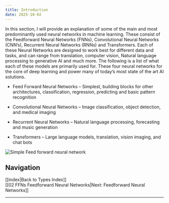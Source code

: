 ```yaml
---
title: Introduction
date: 2025-10-02
---
```


In this section, I will provide an explanation of some of the main and most predominantly used neural networks in machine learning. These consist of the Feedforward Neural Networks (FNNs), Convolutional Neural Networks (CNN’s), Recurrent Neural Networks (RNNs) and Transformers. Each of these Neural Networks are designed to work best for different data and tasks, and can range from translation, computer vision, Natural language processing to generative AI and much more. The following is a list of what each of these models are primarily used for. These four neural networks for the core of deep learning and power many of today’s most state of the art AI solutions.



- Feed Forward Neural Networks – Simplest, building blocks for other architectures, classification, regression, predicting and basic pattern recognition

- Convolutional Neural Networks – Image classification, object detection, and medical imaging

- Recurrent Neural Networks – Natural language processing, forecasting  and music generation

- Transformers – Large language models, translation, vision imaging, and chat 
bots  

![Simple Feed forward neural network](https://upload.wikimedia.org/wikipedia/commons/thumb/5/54/Feed_forward_neural_net.gif/250px-Feed_forward_neural_net.gif "Feed forward Neural Network Diagram")

## Navigation
[[index|Back to Types Index]]  
[[02 FFNs Feedforward Neural Networks|Next: Feedforward Neural Networks]]

---